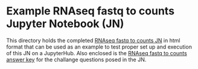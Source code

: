 # Example RNAseq fastq to counts Jupyter Notebook (JN)

This directory holds the completed [RNAseq fastq to counts JN](RNAseq_fastq_to_counts_JN_06-2021_completed.html) in html format that can be used as an example to test proper set up and execution of this JN on a JupyterHub. Also enclosed is the [RNAseq fastq to counts answer key](RNAseq_fastq_to_counts_JN_Answer_Key.md) for the challange questions posed in the JN.
